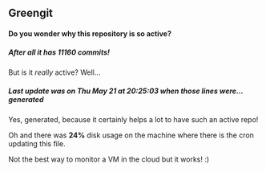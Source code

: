 ## Greengit

#### Do you wonder why this repository is so active?

##### After all it has 11160 commits!

But is it *really* active? Well...

##### Last update was on Thu May 21 at 20:25:03 when those lines were... generated

Yes, generated, because it certainly helps a lot to have such an active repo!

Oh and there was **24%** disk usage on the machine
where there is the cron updating this file.

Not the best way to monitor a VM in the cloud but it works! :)
